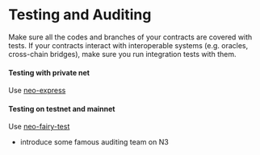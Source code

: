 # Testing and Auditing

Make sure all the codes and branches of your contracts are covered with tests. If your contracts interact with interoperable systems (e.g. oracles, cross-chain bridges), make sure you run integration tests with them.

#### Testing with private net

Use [neo-express](https://github.com/neo-project/neo-express)

#### Testing on testnet and mainnet

Use [neo-fairy-test](https://github.com/Hecate2/neo-fairy-test/)

* introduce some famous auditing team on N3
